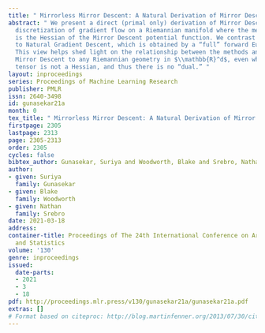 ```yaml
---
title: " Mirrorless Mirror Descent: A Natural Derivation of Mirror Descent "
abstract: " We present a direct (primal only) derivation of Mirror Descent as a “partial”
  discretization of gradient flow on a Riemannian manifold where the metric tensor
  is the Hessian of the Mirror Descent potential function. We contrast this discretization
  to Natural Gradient Descent, which is obtained by a “full” forward Euler discretization.
  This view helps shed light on the relationship between the methods and allows generalizing
  Mirror Descent to any Riemannian geometry in $\\mathbb{R}^d$, even when the metric
  tensor is not a Hessian, and thus there is no “dual.” "
layout: inproceedings
series: Proceedings of Machine Learning Research
publisher: PMLR
issn: 2640-3498
id: gunasekar21a
month: 0
tex_title: " Mirrorless Mirror Descent: A Natural Derivation of Mirror Descent "
firstpage: 2305
lastpage: 2313
page: 2305-2313
order: 2305
cycles: false
bibtex_author: Gunasekar, Suriya and Woodworth, Blake and Srebro, Nathan
author:
- given: Suriya
  family: Gunasekar
- given: Blake
  family: Woodworth
- given: Nathan
  family: Srebro
date: 2021-03-18
address:
container-title: Proceedings of The 24th International Conference on Artificial Intelligence
  and Statistics
volume: '130'
genre: inproceedings
issued:
  date-parts:
  - 2021
  - 3
  - 18
pdf: http://proceedings.mlr.press/v130/gunasekar21a/gunasekar21a.pdf
extras: []
# Format based on citeproc: http://blog.martinfenner.org/2013/07/30/citeproc-yaml-for-bibliographies/
---
```

